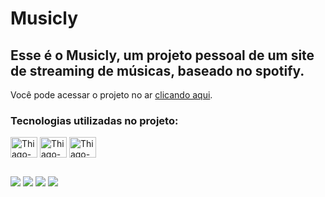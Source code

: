 <h1>Musicly</h1>
<h2>Esse é o Musicly, um projeto pessoal de um site de streaming de músicas, baseado no spotify.</h2>

<p>Você pode acessar o projeto no ar <a href="https://tpessoaaraujo.github.io/musicly/">clicando aqui</a>.

<h3>Tecnologias utilizadas no projeto:</h3>
  <div style="display: inline_block">
    <img align="center" alt="Thiago-HTML" height="33" width="43" src="https://cdn.jsdelivr.net/gh/devicons/devicon/icons/html5/html5-original.svg">
    <img align="center" alt="Thiago-CSS" height="33" width="43" src="https://cdn.jsdelivr.net/gh/devicons/devicon/icons/css3/css3-original.svg">
    <img align="center" alt="Thiago-Js" height="33" width="43" src="https://cdn.jsdelivr.net/gh/devicons/devicon/icons/javascript/javascript-original.svg">
  </div>
  
##
  
<div>
  <a href="https://www.wa.me/5514982306909" target="_blank"><img src="https://img.shields.io/badge/WhatsApp-25D366?style=for-the-badge&logo=whatsapp&logoColor=white" target="_blank"></a>
  <a href="https://www.linkedin.com/in/thiagopessoaaraujo" target="_blank"><img src="https://img.shields.io/badge/LinkedIn-0077B5?style=for-the-badge&logo=linkedin&logoColor=white" target="_blank"></a>
  <a href = "mailto:tp102000@gmail.com"><img src="https://img.shields.io/badge/Gmail-D14836?style=for-the-badge&logo=gmail&logoColor=white"></a>
  <a href="https://instagram.com/tpessoaaraujo" target="_blank"><img src="https://img.shields.io/badge/-Instagram-%23E4405F?style=for-the-badge&logo=instagram&logoColor=white" target="_blank"></a>
</div>
